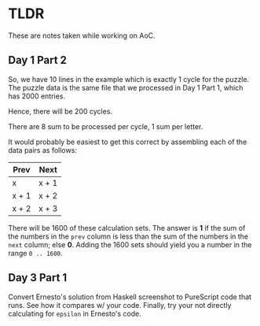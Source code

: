 #  TLDR

These are notes taken while working on AoC.

## Day 1 Part 2

So, we have 10 lines in the example which is exactly 1 cycle
for the puzzle.  The puzzle data is the same file that
we processed in Day 1 Part 1, which has 2000 entries.

Hence, there will be 200 cycles.

There are 8 sum to be processed per cycle, 1 sum per letter.

It would probably be easiest to get this correct by assembling
each of the data pairs as follows:

| Prev  | Next  |
|-------|-------|
| x     | x + 1 |
| x + 1 | x + 2 |
| x + 2 | x + 3 |

There will be 1600 of these calculation sets.  The answer is
**1** if the sum of the numbers in the `prev` column is less
than the sum of the numbers in the `next` column; else **0**.
Adding the 1600 sets should yield you a number in the range `0 .. 1600`.

## Day 3 Part 1

Convert Ernesto's solution from Haskell screenshot to PureScript code that runs.  See how it compares w/ your code.  Finally, try your not directly calculating for `epsilon` in Ernesto's code.
